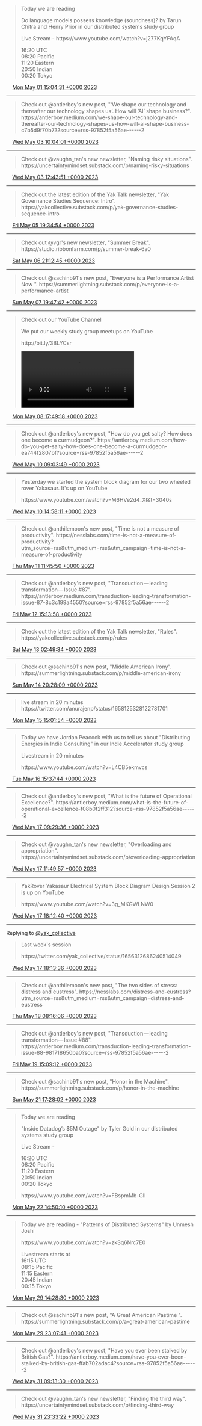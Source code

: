 > Today we are reading   
>   
> Do language models possess knowledge \(soundness\)? by Tarun Chitra and Henry Prior in our distributed systems study group  
>   
> Live Stream \- https://www\.youtube\.com/watch?v\=j277KqYFAqA  
>   
> 16:20 UTC  
> 08:20 Pacific  
> 11:20 Eastern  
> 20:50 Indian  
> 00:20 Tokyo

<img src="../../media/tweet.ico" width="12" /> [Mon May 01 15:04:31 +0000 2023](https://twitter.com/yak_collective/status/1653052789134614561)

----

> Check out @antlerboy's new post, "‘We shape our technology and thereafter our technology shapes us’\. How will ‘AI’ shape business?"\. https://antlerboy\.medium\.com/we\-shape\-our\-technology\-and\-thereafter\-our\-technology\-shapes\-us\-how\-will\-ai\-shape\-business\-c7b5d9f70b73?source\=rss\-97852f5a56ae\-\-\-\-\-\-2

<img src="../../media/tweet.ico" width="12" /> [Wed May 03 10:04:01 +0000 2023](https://twitter.com/yak_collective/status/1653701941942263809)

----

> Check out @vaughn\_tan's new newsletter, "Naming risky situations"\. https://uncertaintymindset\.substack\.com/p/naming\-risky\-situations

<img src="../../media/tweet.ico" width="12" /> [Wed May 03 12:43:51 +0000 2023](https://twitter.com/yak_collective/status/1653742163623301121)

----

> Check out the latest edition of the Yak Talk newsletter, "Yak Governance Studies Sequence: Intro"\. https://yakcollective\.substack\.com/p/yak\-governance\-studies\-sequence\-intro

<img src="../../media/tweet.ico" width="12" /> [Fri May 05 19:34:54 +0000 2023](https://twitter.com/yak_collective/status/1654570382475644928)

----

> Check out @vgr's new newsletter, "Summer Break"\. https://studio\.ribbonfarm\.com/p/summer\-break\-6a0

<img src="../../media/tweet.ico" width="12" /> [Sat May 06 21:12:45 +0000 2023](https://twitter.com/yak_collective/status/1654957394198249472)

----

> Check out @sachinb91's new post, "Everyone is a Performance Artist Now "\. https://summerlightning\.substack\.com/p/everyone\-is\-a\-performance\-artist

<img src="../../media/tweet.ico" width="12" /> [Sun May 07 19:47:42 +0000 2023](https://twitter.com/yak_collective/status/1655298380803854339)

----

> Check out our YouTube Channel   
>   
> We put our weekly study group meetups on YouTube  
>   
> http://bit\.ly/3BLYCsr 
> 
> <video controls><source src="../../media/1655630969909518336-BWu9lcZMZKlztEJ9.mp4">Your browser does not support the video tag.</video>

<img src="../../media/tweet.ico" width="12" /> [Mon May 08 17:49:18 +0000 2023](https://twitter.com/yak_collective/status/1655630969909518336)

----

> Check out @antlerboy's new post, "How do you get salty? How does one become a curmudgeon?"\. https://antlerboy\.medium\.com/how\-do\-you\-get\-salty\-how\-does\-one\-become\-a\-curmudgeon\-ea744f2807bf?source\=rss\-97852f5a56ae\-\-\-\-\-\-2

<img src="../../media/tweet.ico" width="12" /> [Wed May 10 09:03:49 +0000 2023](https://twitter.com/yak_collective/status/1656223506852462594)

----

> Yesterday we started the system block diagram for our two wheeled rover Yakasaur\. It's up on YouTube  
>   
> https://www\.youtube\.com/watch?v\=M6HVe2d4\_XI&t\=3040s

<img src="../../media/tweet.ico" width="12" /> [Wed May 10 14:58:11 +0000 2023](https://twitter.com/yak_collective/status/1656312686240514049)

----

> Check out @anthilemoon's new post, "Time is not a measure of productivity"\. https://nesslabs\.com/time\-is\-not\-a\-measure\-of\-productivity?utm\_source\=rss&utm\_medium\=rss&utm\_campaign\=time\-is\-not\-a\-measure\-of\-productivity

<img src="../../media/tweet.ico" width="12" /> [Thu May 11 11:45:50 +0000 2023](https://twitter.com/yak_collective/status/1656626667752767492)

----

> Check out @antlerboy's new post, "Transduction — leading transformation — Issue \#87"\. https://antlerboy\.medium\.com/transduction\-leading\-transformation\-issue\-87\-8c3c199a4550?source\=rss\-97852f5a56ae\-\-\-\-\-\-2

<img src="../../media/tweet.ico" width="12" /> [Fri May 12 15:13:58 +0000 2023](https://twitter.com/yak_collective/status/1657041431087792134)

----

> Check out the latest edition of the Yak Talk newsletter, "Rules"\. https://yakcollective\.substack\.com/p/rules

<img src="../../media/tweet.ico" width="12" /> [Sat May 13 02:49:34 +0000 2023](https://twitter.com/yak_collective/status/1657216487646547968)

----

> Check out @sachinb91's new post, "Middle American Irony"\. https://summerlightning\.substack\.com/p/middle\-american\-irony

<img src="../../media/tweet.ico" width="12" /> [Sun May 14 20:28:09 +0000 2023](https://twitter.com/yak_collective/status/1657845272997769217)

----

> live stream in 20 minutes https://twitter\.com/anurajenp/status/1658125328122781701

<img src="../../media/tweet.ico" width="12" /> [Mon May 15 15:01:54 +0000 2023](https://twitter.com/yak_collective/status/1658125560755650560)

----

> Today we have Jordan Peacock with us to tell us about "Distributing Energies in Indie Consulting" in our Indie Accelerator study group  
>   
> Livestream in 20 minutes  
>   
> https://www\.youtube\.com/watch?v\=L4CB5ekmvcs

<img src="../../media/tweet.ico" width="12" /> [Tue May 16 15:37:44 +0000 2023](https://twitter.com/yak_collective/status/1658496966525964290)

----

> Check out @antlerboy's new post, "What is the future of Operational Excellence?"\. https://antlerboy\.medium\.com/what\-is\-the\-future\-of\-operational\-excellence\-f08b0f2ff312?source\=rss\-97852f5a56ae\-\-\-\-\-\-2

<img src="../../media/tweet.ico" width="12" /> [Wed May 17 09:29:36 +0000 2023](https://twitter.com/yak_collective/status/1658766709392646144)

----

> Check out @vaughn\_tan's new newsletter, "Overloading and appropriation"\. https://uncertaintymindset\.substack\.com/p/overloading\-appropriation

<img src="../../media/tweet.ico" width="12" /> [Wed May 17 11:49:57 +0000 2023](https://twitter.com/yak_collective/status/1658802028988997639)

----

> YakRover Yakasaur Electrical System Block Diagram Design Session 2 is up on YouTube  
>   
> https://www\.youtube\.com/watch?v\=3g\_MKGWLNW0

<img src="../../media/tweet.ico" width="12" /> [Wed May 17 18:12:40 +0000 2023](https://twitter.com/yak_collective/status/1658898343387439104)

----

Replying to [@yak\_collective](https://twitter.com/yak_collective/status/1658898343387439104)

> Last week's session   
>   
> https://twitter\.com/yak\_collective/status/1656312686240514049

<img src="../../media/tweet.ico" width="12" /> [Wed May 17 18:13:36 +0000 2023](https://twitter.com/yak_collective/status/1658898580013293568)

----

> Check out @anthilemoon's new post, "The two sides of stress: distress and eustress"\. https://nesslabs\.com/distress\-and\-eustress?utm\_source\=rss&utm\_medium\=rss&utm\_campaign\=distress\-and\-eustress

<img src="../../media/tweet.ico" width="12" /> [Thu May 18 08:16:06 +0000 2023](https://twitter.com/yak_collective/status/1659110598162907136)

----

> Check out @antlerboy's new post, "Transduction — leading transformation — Issue \#88"\. https://antlerboy\.medium\.com/transduction\-leading\-transformation\-issue\-88\-981718650ba0?source\=rss\-97852f5a56ae\-\-\-\-\-\-2

<img src="../../media/tweet.ico" width="12" /> [Fri May 19 15:09:12 +0000 2023](https://twitter.com/yak_collective/status/1659576949793079297)

----

> Check out @sachinb91's new post, "Honor in the Machine"\. https://summerlightning\.substack\.com/p/honor\-in\-the\-machine

<img src="../../media/tweet.ico" width="12" /> [Sun May 21 17:28:02 +0000 2023](https://twitter.com/yak_collective/status/1660336660662431746)

----

> Today we are reading   
>   
> "Inside Datadog’s $5M Outage" by Tyler Gold in our distributed systems study group  
>   
> Live Stream \-   
>   
> 16:20 UTC  
> 08:20 Pacific  
> 11:20 Eastern  
> 20:50 Indian  
> 00:20 Tokyo  
>   
> https://www\.youtube\.com/watch?v\=FBspmMb\-GlI

<img src="../../media/tweet.ico" width="12" /> [Mon May 22 14:50:10 +0000 2023](https://twitter.com/yak_collective/status/1660659322567761920)

----

> Today we are reading \- "Patterns of Distributed Systems" by Unmesh Joshi   
>   
> https://www\.youtube\.com/watch?v\=zkSq6Nrc7E0  
>   
> Livestream starts at  
> 16:15 UTC  
> 08:15 Pacific  
> 11:15 Eastern  
> 20:45 Indian  
> 00:15 Tokyo

<img src="../../media/tweet.ico" width="12" /> [Mon May 29 14:28:30 +0000 2023](https://twitter.com/yak_collective/status/1663190585006514176)

----

> Check out @sachinb91's new post, "A Great American Pastime "\. https://summerlightning\.substack\.com/p/a\-great\-american\-pastime

<img src="../../media/tweet.ico" width="12" /> [Mon May 29 23:07:41 +0000 2023](https://twitter.com/yak_collective/status/1663321242496126978)

----

> Check out @antlerboy's new post, "Have you ever been stalked by British Gas?"\. https://antlerboy\.medium\.com/have\-you\-ever\-been\-stalked\-by\-british\-gas\-ffab702adac4?source\=rss\-97852f5a56ae\-\-\-\-\-\-2

<img src="../../media/tweet.ico" width="12" /> [Wed May 31 09:13:30 +0000 2023](https://twitter.com/yak_collective/status/1663836088467611649)

----

> Check out @vaughn\_tan's new newsletter, "Finding the third way"\. https://uncertaintymindset\.substack\.com/p/finding\-third\-way

<img src="../../media/tweet.ico" width="12" /> [Wed May 31 23:33:22 +0000 2023](https://twitter.com/yak_collective/status/1664052478332006400)